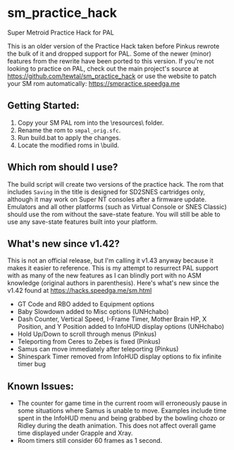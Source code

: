 # sm_practice_hack
Super Metroid Practice Hack for PAL

This is an older version of the Practice Hack taken before Pinkus rewrote the bulk of it and dropped support for PAL. Some of the newer (minor) features from the rewrite have been ported to this version. If you're not looking to practice on PAL, check out the main project's source at https://github.com/tewtal/sm_practice_hack or use the website to patch your SM rom automatically: https://smpractice.speedga.me


## Getting Started:

1. Copy your SM PAL rom into the \resources\ folder.
2. Rename the rom to `smpal_orig.sfc`.
3. Run build.bat to apply the changes.
4. Locate the modified roms in \build\.


## Which rom should I use?

The build script will create two versions of the practice hack. The rom that includes `Saving` in the title is designed for SD2SNES cartridges only, although it may work on Super NT consoles after a firmware update. Emulators and all other platforms (such as Virtual Console or SNES Classic) should use the rom without the save-state feature. You will still be able to use any save-state features built into your platform.


## What's new since v1.42?

This is not an official release, but I'm calling it v1.43 anyway because it makes it easier to reference. This is my attempt to resurrect PAL support with as many of the new features as I can blindly port with no ASM knowledge (original authors in parenthesis). Here's what's new since the v1.42 found at https://hacks.speedga.me/sm.html

- GT Code and RBO added to Equipment options
- Baby Slowdown added to Misc options (UNHchabo)
- Dash Counter, Vertical Speed, I-Frame Timer, Mother Brain HP, X Position, and Y Position added to InfoHUD display options (UNHchabo)
- Hold Up/Down to scroll through menus (Pinkus)
- Teleporting from Ceres to Zebes is fixed (Pinkus)
- Samus can move immediately after teleporting (Pinkus)
- Shinespark Timer removed from InfoHUD display options to fix infinite timer bug


## Known Issues:

* The counter for game time in the current room will erroneously pause in some situations where Samus is unable to move. Examples include time spent in the InfoHUD menu and being grabbed by the bowling chozo or Ridley during the death animation. This does not affect overall game time displayed under Grapple and Xray.
* Room timers still consider 60 frames as 1 second.
